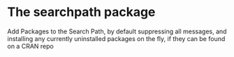 # The searchpath package

Add Packages to the Search Path, by default suppressing all messages,
and installing any currently uninstalled packages on the fly, if they can be found on a CRAN repo

